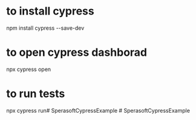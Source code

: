 # to install cypress
npm install cypress --save-dev

# to open cypress dashborad
npx cypress open

# to run tests
npx cypress run#   S p e r a s o f t C y p r e s s E x a m p l e  
 #   S p e r a s o f t C y p r e s s E x a m p l e  
 